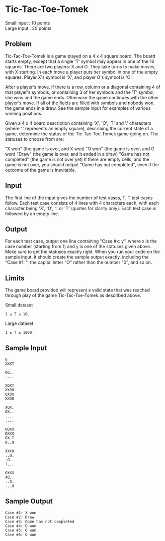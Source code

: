 Tic-Tac-Toe-Tomek
=================

Small input : 10 points  
Large input : 20 points	


Problem
-------

Tic-Tac-Toe-Tomek is a game played on a 4 x 4 square board. The board starts empty, except that a single 'T' symbol may appear in one of the 16 squares. There are two players: X and O. They take turns to make moves, with X starting. In each move a player puts her symbol in one of the empty squares. Player X's symbol is 'X', and player O's symbol is 'O'.

After a player's move, if there is a row, column or a diagonal containing 4 of that player's symbols, or containing 3 of her symbols and the 'T' symbol, she wins and the game ends. Otherwise the game continues with the other player's move. If all of the fields are filled with symbols and nobody won, the game ends in a draw. See the sample input for examples of various winning positions.

Given a 4 x 4 board description containing 'X', 'O', 'T' and '.' characters (where '.' represents an empty square), describing the current state of a game, determine the status of the Tic-Tac-Toe-Tomek game going on. The statuses to choose from are:

"X won" (the game is over, and X won)
"O won" (the game is over, and O won)
"Draw" (the game is over, and it ended in a draw)
"Game has not completed" (the game is not over yet)
If there are empty cells, and the game is not over, you should output "Game has not completed", even if the outcome of the game is inevitable.


Input
-----
The first line of the input gives the number of test cases, T. T test cases follow. Each test case consists of 4 lines with 4 characters each, with each character being 'X', 'O', '.' or 'T' (quotes for clarity only). Each test case is followed by an empty line.

Output
------
For each test case, output one line containing "Case #x: y", where x is the case number (starting from 1) and y is one of the statuses given above. Make sure to get the statuses exactly right. When you run your code on the sample input, it should create the sample output exactly, including the "Case #1: ", the capital letter "O" rather than the number "0", and so on.

Limits
------
The game board provided will represent a valid state that was reached through play of the game Tic-Tac-Toe-Tomek as described above.

Small dataset

    1 ≤ T ≤ 10.

Large dataset

    1 ≤ T ≤ 1000.



Sample Input 
------------
      
    6
    XXXT
    ....
    OO..
    ....
    
    XOXT
    XXOO
    OXOX
    XXOO
    
    XOX.
    OX..
    ....
    ....
    
    OOXX
    OXXX
    OX.T
    O..O
    
    XXXO
    ..O.
    .O..
    T...
    
    OXXX
    XO..
    ..O.
    ...O


Sample Output
-------------

    Case #1: X won
    Case #2: Draw
    Case #3: Game has not completed
    Case #4: O won
    Case #5: O won
    Case #6: O won



